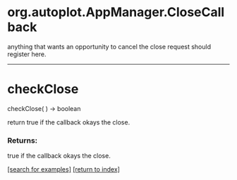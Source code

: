 # org.autoplot.AppManager.CloseCallback

anything that wants an opportunity to cancel the close request should register here.

***
<a name="checkClose"></a>
# checkClose
checkClose(  ) &rarr; boolean

return true if the callback okays the close.

### Returns:
true if the callback okays the close.

<a href="https://github.com/autoplot/dev/search?q=checkClose&unscoped_q=checkClose">[search for examples]</a>
<a href="https://github.com/autoplot/documentation/blob/master/javadoc/index-all.md">[return to index]</a>

